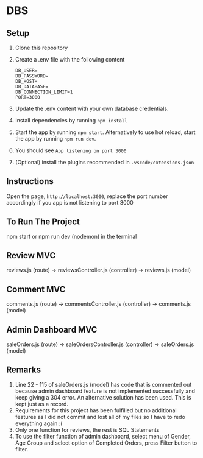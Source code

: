 # DBS

## Setup

1. Clone this repository

2. Create a .env file with the following content

    ```
    DB_USER=
    DB_PASSWORD=
    DB_HOST=
    DB_DATABASE=
    DB_CONNECTION_LIMIT=1
    PORT=3000
    ```

3. Update the .env content with your own database credentials.

4. Install dependencies by running `npm install`

5. Start the app by running `npm start`. Alternatively to use hot reload, start the app by running `npm run dev`.

6. You should see `App listening on port 3000`

8. (Optional) install the plugins recommended in `.vscode/extensions.json`

## Instructions

Open the page, `http://localhost:3000`, replace the port number accordingly if you app is not listening to port 3000

## To Run The Project
npm start or npm run dev (nodemon) in the terminal

## Review MVC
reviews.js (route) -> reviewsController.js (controller) -> reviews.js (model)

## Comment MVC
comments.js (route) -> commentsController.js (controller) -> comments.js (model)

## Admin Dashboard MVC
saleOrders.js (route) -> saleOrdersController.js (controller) -> saleOrders.js (model)

## Remarks
1. Line 22 - 115 of saleOrders.js (model) has code that is commented out because admin dashboard feature is not implemented successfully and keep giving a 304 error. An alternative solution has been used. This is kept just as a record.
2. Requirements for this project has been fulfilled but no additional features as I did not commit and lost all of my files so I have to redo everything again :(
3. Only one function for reviews, the rest is SQL Statements
4. To use the filter function of admin dashboard, select menu of Gender, Age Group and select option of Completed Orders, press Filter button to filter.